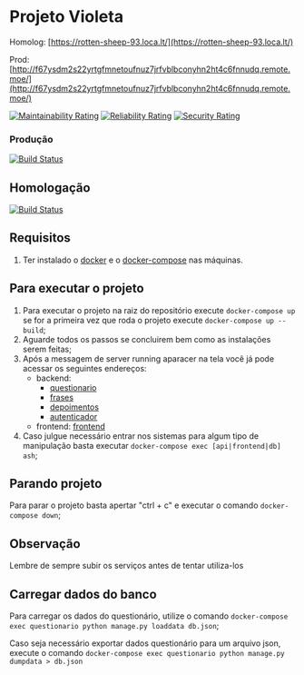 # Projeto Violeta
Homolog: [https://rotten-sheep-93.loca.lt/](https://rotten-sheep-93.loca.lt/)

Prod: [http://f67ysdm2s22yrtgfmnetoufnuz7jrfvblbconyhn2ht4c6fnnudq.remote.moe/](http://f67ysdm2s22yrtgfmnetoufnuz7jrfvblbconyhn2ht4c6fnnudq.remote.moe/)

[![Maintainability Rating](https://sonarcloud.io/api/project_badges/measure?project=fga-eps-mds_Violeta-Desenvolvimento&metric=sqale_rating)](https://sonarcloud.io/dashboard?id=fga-eps-mds_Violeta-Desenvolvimento)
[![Reliability Rating](https://sonarcloud.io/api/project_badges/measure?project=fga-eps-mds_Violeta-Desenvolvimento&metric=reliability_rating)](https://sonarcloud.io/dashboard?id=fga-eps-mds_Violeta-Desenvolvimento)
[![Security Rating](https://sonarcloud.io/api/project_badges/measure?project=fga-eps-mds_Violeta-Desenvolvimento&metric=security_rating)](https://sonarcloud.io/dashboard?id=fga-eps-mds_Violeta-Desenvolvimento)

### Produção
[![Build Status](https://b289a42c5af7.ngrok.io/buildStatus/icon?job=violeta)](https://b289a42c5af7.ngrok.io/job/violeta/)

## Homologação
[![Build Status](https://b289a42c5af7.ngrok.io/buildStatus/icon?job=violeta-dev)](https://b289a42c5af7.ngrok.io/job/violeta-dev/)

## Requisitos
1. Ter instalado o [docker](https://docs.docker.com/get-docker/) e o [docker-compose](https://docs.docker.com/compose/install/) nas máquinas.

## Para executar o projeto
1. Para executar o projeto na raiz do repositório execute `docker-compose up`
se for a primeira vez que roda o projeto execute `docker-compose up --build`;
2. Aguarde todos os passos se concluirem bem como as instalações serem feitas;
3. Após a messagem de server running aparacer na tela você já pode acessar os seguintes endereços:
      * backend: 
          *  [questionario](http://localhost:8001/)
          *  [frases](http://localhost:8002/)
          *  [depoimentos](http://localhost:8003/)
          *  [autenticador](http://localhost:8004/)
      * frontend: [frontend](http://localhost:3000/)
4. Caso julgue necessário entrar nos sistemas para algum tipo de manipulação basta executar `docker-compose exec [api|frontend|db] ash`;

## Parando projeto
Para parar o projeto basta apertar "ctrl + c" e executar o comando `docker-compose down`;

## Observação
Lembre de sempre subir os serviços antes de tentar utiliza-los

## Carregar dados do banco
Para carregar os dados do questionário, utilize o comando `docker-compose exec questionario python manage.py loaddata db.json`;

Caso seja necessário exportar dados questionário para um arquivo json, execute o comando `docker-compose exec questionario python manage.py dumpdata > db.json`
